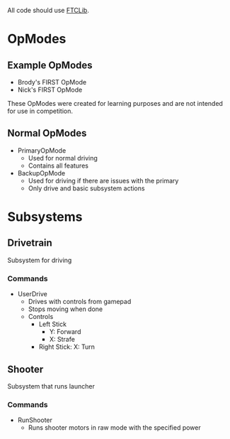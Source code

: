 All code should use [FTCLib](https://docs.ftclib.org/ftclib/).

# OpModes

## Example OpModes

- Brody's FIRST OpMode
- Nick's FIRST OpMode

These OpModes were created for learning purposes and are not intended for use in competition.

## Normal OpModes

- PrimaryOpMode
  - Used for normal driving
  - Contains all features
- BackupOpMode
  - Used for driving if there are issues with the primary
  - Only drive and basic subsystem actions

# Subsystems

## Drivetrain

Subsystem for driving

### Commands

- UserDrive
  - Drives with controls from gamepad
  - Stops moving when done
  - Controls
    - Left Stick
      - Y: Forward
      - X: Strafe
    - Right Stick: X: Turn

## Shooter

Subsystem that runs launcher

### Commands

- RunShooter
  - Runs shooter motors in raw mode with the specified power